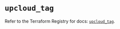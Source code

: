 # `upcloud_tag`

Refer to the Terraform Registry for docs: [`upcloud_tag`](https://registry.terraform.io/providers/upcloudltd/upcloud/5.0.2/docs/resources/tag).
